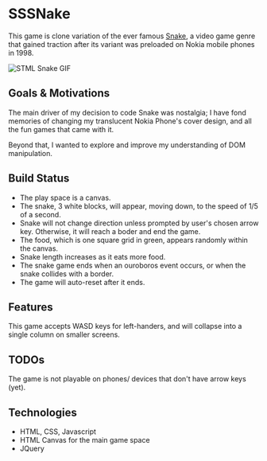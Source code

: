# SSSNake
This game is clone variation of the ever famous [Snake](https://en.wikipedia.org/wiki/Snake_(video_game_genre) "Snake Wiki"), a video game genre that gained traction after its variant was preloaded on Nokia mobile phones in 1998.

![STML Snake GIF](https://media1.giphy.com/media/jAqreL9Cu89mbL9Zfw/giphy.gif?cid=790b7611b6f84984879e90af2fd01d38f3f107b839662a20&rid=giphy.gif&ct=g)
  
## Goals & Motivations
The main driver of my decision to code Snake was nostalgia; I have fond memories of changing my translucent Nokia Phone's cover design, and all the fun games that came with it.

Beyond that, I wanted to explore and improve my understanding of DOM manipulation.
  
## Build Status
- The play space is a canvas.
- The snake, 3 white blocks, will appear, moving down, to the speed of 1/5 of a second.
- Snake will not change direction unless prompted by user's chosen arrow key. Otherwise, it will reach a boder and end the game.
- The food, which is one square grid in green, appears randomly within the canvas.
- Snake length increases as it eats more food.
- The snake game ends when an ouroboros event occurs, or when the snake collides with a border.
- The game will auto-reset after it ends.

## Features
This game accepts WASD keys for left-handers, and will collapse into a single column on smaller screens. 

## TODOs
The game is not playable on phones/ devices that don't have arrow keys (yet).

## Technologies
- HTML, CSS, Javascript
- HTML Canvas for the main game space
- JQuery
